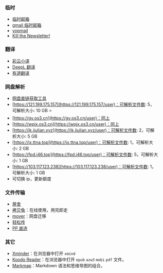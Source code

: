 ### 临时

- [临时邮箱](https://www.linshiyouxiang.net/)
- [gmail 临时邮箱](https://www.emailnator.com/)
- [yopmail](http://www.yopmail.com/zh/)
- [Kill the Newsletter!](https://kill-the-newsletter.com/)

### 翻译

- [彩云小译](https://fanyi.caiyunapp.com/#/)
- [DeepL 翻译](https://www.deepl.com/translator)
- [有道翻译](https://fanyi.youdao.com/index.html#/)

### 网盘解析

- [网盘直链获取工具](https://link.gimhoy.com/)
- [https://121.199.175.157](https://121.199.175.157/user)：可解析文件数: 5，可解析大小: 10 GB ⭐
- [https://gy.os3.cn](https://gy.os3.cn/user)：同上
- [https://wpjx.os3.cn](https://wpjx.os3.cn/user)：同上
- [https://jk.jiulian.xyz](https://jk.jiulian.xyz/user)：可解析文件数: 2，可解析大小: 5 GB
- [https://jx.ttna.top](https://jx.ttna.top/user)：可解析文件数: 1，可解析大小: 2 GB
- [https://fpd.i46.top](https://fpd.i46.top/user)：可解析文件数: 5，可解析大小: 1 GB
- [https://103.117.123.238](https://103.117.123.238/user)：可解析文件数: 1，可解析大小: 1 GB
- 可切换 ip，更新额度

### 文件传输

- [屋舍](https://www.uhsea.com/)
- [拷贝兔](https://cp.anyknew.com/)：在线使用，用完即走
- [mover](https://app.mover.io/)：网盘迁移
- [轻松传](https://easychuan.cn/)
- [PP 直连](https://www.ppzhilian.com/)

### 其它

- [Xminder](https://xiaojuzi.fun/Xminder/edit.html)：在浏览器中打开 `xmind`
- [Koodo Reader](https://web.koodoreader.com/#/manager/empty)：在浏览器中打开 `epub` `azw3` `mobi` `pdf` 文件。
- [Markmap](https://markmap.js.org/)：Markdown 语法和思维导图的组合。
